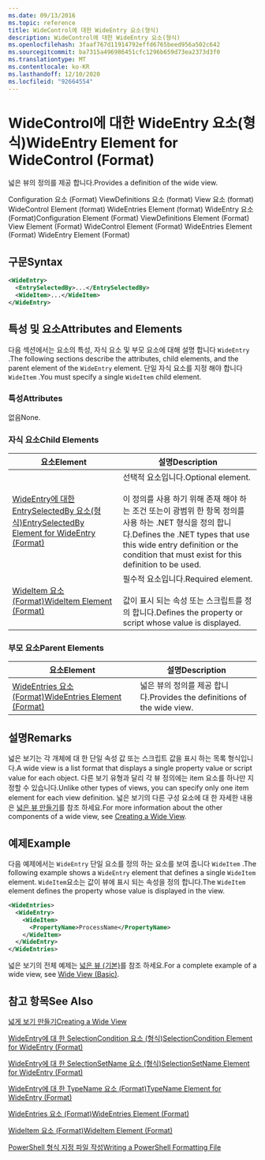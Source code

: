 ```yaml
---
ms.date: 09/13/2016
ms.topic: reference
title: WideControl에 대한 WideEntry 요소(형식)
description: WideControl에 대한 WideEntry 요소(형식)
ms.openlocfilehash: 3faaf767d11914792effd6765beed956a502c642
ms.sourcegitcommit: ba7315a496986451cfc1296b659d73ea2373d3f0
ms.translationtype: MT
ms.contentlocale: ko-KR
ms.lasthandoff: 12/10/2020
ms.locfileid: "92664554"
---
```

# <a name="wideentry-element-for-widecontrol-format"></a><span data-ttu-id="663a7-103">WideControl에 대한 WideEntry 요소(형식)</span><span class="sxs-lookup"><span data-stu-id="663a7-103">WideEntry Element for WideControl (Format)</span></span>

<span data-ttu-id="663a7-104">넓은 뷰의 정의를 제공 합니다.</span><span class="sxs-lookup"><span data-stu-id="663a7-104">Provides a definition of the wide view.</span></span>

<span data-ttu-id="663a7-105">Configuration 요소 (Format) ViewDefinitions 요소 (format) View 요소 (format) WideControl Element (format) WideEntries Element (format) WideEntry 요소 (Format)</span><span class="sxs-lookup"><span data-stu-id="663a7-105">Configuration Element (Format) ViewDefinitions Element (Format) View Element (Format) WideControl Element (Format) WideEntries Element (Format) WideEntry Element (Format)</span></span>

## <a name="syntax"></a><span data-ttu-id="663a7-106">구문</span><span class="sxs-lookup"><span data-stu-id="663a7-106">Syntax</span></span>

```xml
<WideEntry>
  <EntrySelectedBy>...</EntrySelectedBy>
  <WideItem>...</WideItem>
</WideEntry>
```

## <a name="attributes-and-elements"></a><span data-ttu-id="663a7-107">특성 및 요소</span><span class="sxs-lookup"><span data-stu-id="663a7-107">Attributes and Elements</span></span>

<span data-ttu-id="663a7-108">다음 섹션에서는 요소의 특성, 자식 요소 및 부모 요소에 대해 설명 합니다 `WideEntry` .</span><span class="sxs-lookup"><span data-stu-id="663a7-108">The following sections describe the attributes, child elements, and the parent element of the `WideEntry` element.</span></span> <span data-ttu-id="663a7-109">단일 자식 요소를 지정 해야 합니다 `WideItem` .</span><span class="sxs-lookup"><span data-stu-id="663a7-109">You must specify a single `WideItem` child element.</span></span>

### <a name="attributes"></a><span data-ttu-id="663a7-110">특성</span><span class="sxs-lookup"><span data-stu-id="663a7-110">Attributes</span></span>

<span data-ttu-id="663a7-111">없음</span><span class="sxs-lookup"><span data-stu-id="663a7-111">None.</span></span>

### <a name="child-elements"></a><span data-ttu-id="663a7-112">자식 요소</span><span class="sxs-lookup"><span data-stu-id="663a7-112">Child Elements</span></span>

|<span data-ttu-id="663a7-113">요소</span><span class="sxs-lookup"><span data-stu-id="663a7-113">Element</span></span>|<span data-ttu-id="663a7-114">설명</span><span class="sxs-lookup"><span data-stu-id="663a7-114">Description</span></span>|
|-------------|-----------------|
|[<span data-ttu-id="663a7-115">WideEntry에 대한 EntrySelectedBy 요소(형식)</span><span class="sxs-lookup"><span data-stu-id="663a7-115">EntrySelectedBy Element for WideEntry (Format)</span></span>](./entryselectedby-element-for-wideentry-format.md)|<span data-ttu-id="663a7-116">선택적 요소입니다.</span><span class="sxs-lookup"><span data-stu-id="663a7-116">Optional element.</span></span><br /><br /> <span data-ttu-id="663a7-117">이 정의를 사용 하기 위해 존재 해야 하는 조건 또는이 광범위 한 항목 정의를 사용 하는 .NET 형식을 정의 합니다.</span><span class="sxs-lookup"><span data-stu-id="663a7-117">Defines the .NET types that use this wide entry definition or the condition that must exist for this definition to be used.</span></span>|
|[<span data-ttu-id="663a7-118">WideItem 요소 (Format)</span><span class="sxs-lookup"><span data-stu-id="663a7-118">WideItem Element (Format)</span></span>](./wideitem-element-for-widecontrol-format.md)|<span data-ttu-id="663a7-119">필수적 요소입니다.</span><span class="sxs-lookup"><span data-stu-id="663a7-119">Required element.</span></span><br /><br /> <span data-ttu-id="663a7-120">값이 표시 되는 속성 또는 스크립트를 정의 합니다.</span><span class="sxs-lookup"><span data-stu-id="663a7-120">Defines the property or script whose value is displayed.</span></span>|

### <a name="parent-elements"></a><span data-ttu-id="663a7-121">부모 요소</span><span class="sxs-lookup"><span data-stu-id="663a7-121">Parent Elements</span></span>

|<span data-ttu-id="663a7-122">요소</span><span class="sxs-lookup"><span data-stu-id="663a7-122">Element</span></span>|<span data-ttu-id="663a7-123">설명</span><span class="sxs-lookup"><span data-stu-id="663a7-123">Description</span></span>|
|-------------|-----------------|
|[<span data-ttu-id="663a7-124">WideEntries 요소 (Format)</span><span class="sxs-lookup"><span data-stu-id="663a7-124">WideEntries Element (Format)</span></span>](./wideentries-element-for-widecontrol-format.md)|<span data-ttu-id="663a7-125">넓은 뷰의 정의를 제공 합니다.</span><span class="sxs-lookup"><span data-stu-id="663a7-125">Provides the definitions of the wide view.</span></span>|

## <a name="remarks"></a><span data-ttu-id="663a7-126">설명</span><span class="sxs-lookup"><span data-stu-id="663a7-126">Remarks</span></span>

<span data-ttu-id="663a7-127">넓은 보기는 각 개체에 대 한 단일 속성 값 또는 스크립트 값을 표시 하는 목록 형식입니다.</span><span class="sxs-lookup"><span data-stu-id="663a7-127">A wide view is a list format that displays a single property value or script value for each object.</span></span> <span data-ttu-id="663a7-128">다른 보기 유형과 달리 각 뷰 정의에는 item 요소를 하나만 지정할 수 있습니다.</span><span class="sxs-lookup"><span data-stu-id="663a7-128">Unlike other types of views, you can specify only one item element for each view definition.</span></span> <span data-ttu-id="663a7-129">넓은 보기의 다른 구성 요소에 대 한 자세한 내용은 [넓은 뷰 만들기](./creating-a-wide-view.md)를 참조 하세요.</span><span class="sxs-lookup"><span data-stu-id="663a7-129">For more information about the other components of a wide view, see [Creating a Wide View](./creating-a-wide-view.md).</span></span>

## <a name="example"></a><span data-ttu-id="663a7-130">예제</span><span class="sxs-lookup"><span data-stu-id="663a7-130">Example</span></span>

<span data-ttu-id="663a7-131">다음 예제에서는 `WideEntry` 단일 요소를 정의 하는 요소를 보여 줍니다 `WideItem` .</span><span class="sxs-lookup"><span data-stu-id="663a7-131">The following example shows a `WideEntry` element that defines a single `WideItem` element.</span></span> <span data-ttu-id="663a7-132">`WideItem`요소는 값이 뷰에 표시 되는 속성을 정의 합니다.</span><span class="sxs-lookup"><span data-stu-id="663a7-132">The `WideItem` element defines the property whose value is displayed in the view.</span></span>

```xml
<WideEntries>
  <WideEntry>
    <WideItem>
      <PropertyName>ProcessName</PropertyName>
    </WideItem>
  </WideEntry>
</WideEntries>

```

<span data-ttu-id="663a7-133">넓은 보기의 전체 예제는 [넓은 뷰 (기본)](./wide-view-basic.md)를 참조 하세요.</span><span class="sxs-lookup"><span data-stu-id="663a7-133">For a complete example of a wide view, see [Wide View (Basic)](./wide-view-basic.md).</span></span>

## <a name="see-also"></a><span data-ttu-id="663a7-134">참고 항목</span><span class="sxs-lookup"><span data-stu-id="663a7-134">See Also</span></span>

[<span data-ttu-id="663a7-135">넓게 보기 만들기</span><span class="sxs-lookup"><span data-stu-id="663a7-135">Creating a Wide View</span></span>](./creating-a-wide-view.md)

[<span data-ttu-id="663a7-136">WideEntry에 대 한 SelectionCondition 요소 (형식)</span><span class="sxs-lookup"><span data-stu-id="663a7-136">SelectionCondition Element for WideEntry (Format)</span></span>](./selectioncondition-element-for-entryselectedby-for-widecontrol-format.md)

[<span data-ttu-id="663a7-137">WideEntry에 대 한 SelectionSetName 요소 (형식)</span><span class="sxs-lookup"><span data-stu-id="663a7-137">SelectionSetName Element for WideEntry (Format)</span></span>](./selectionsetname-element-for-entryselectedby-for-widecontrol-format.md)

[<span data-ttu-id="663a7-138">WideEntry에 대 한 TypeName 요소 (Format)</span><span class="sxs-lookup"><span data-stu-id="663a7-138">TypeName Element for WideEntry (Format)</span></span>](./typename-element-for-entryselectedby-for-wideentry-format.md)

[<span data-ttu-id="663a7-139">WideEntries 요소 (Format)</span><span class="sxs-lookup"><span data-stu-id="663a7-139">WideEntries Element (Format)</span></span>](./wideentries-element-for-widecontrol-format.md)

[<span data-ttu-id="663a7-140">WideItem 요소 (Format)</span><span class="sxs-lookup"><span data-stu-id="663a7-140">WideItem Element (Format)</span></span>](./wideitem-element-for-widecontrol-format.md)

[<span data-ttu-id="663a7-141">PowerShell 형식 지정 파일 작성</span><span class="sxs-lookup"><span data-stu-id="663a7-141">Writing a PowerShell Formatting File</span></span>](./writing-a-powershell-formatting-file.md)
